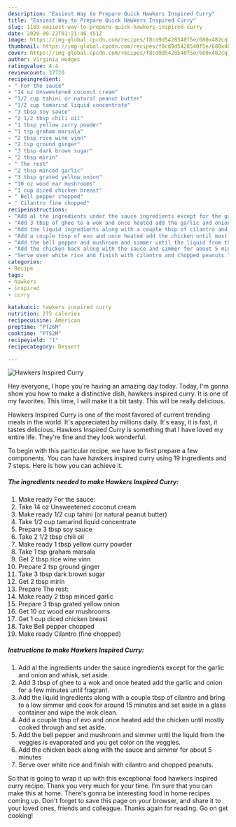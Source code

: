 ```yaml
---
description: "Easiest Way to Prepare Quick Hawkers Inspired Curry"
title: "Easiest Way to Prepare Quick Hawkers Inspired Curry"
slug: 1183-easiest-way-to-prepare-quick-hawkers-inspired-curry
date: 2020-09-22T01:21:46.451Z
image: https://img-global.cpcdn.com/recipes/f8cd9d5428540f5e/680x482cq70/hawkers-inspired-curry-recipe-main-photo.jpg
thumbnail: https://img-global.cpcdn.com/recipes/f8cd9d5428540f5e/680x482cq70/hawkers-inspired-curry-recipe-main-photo.jpg
cover: https://img-global.cpcdn.com/recipes/f8cd9d5428540f5e/680x482cq70/hawkers-inspired-curry-recipe-main-photo.jpg
author: Virginia Hodges
ratingvalue: 4.4
reviewcount: 37720
recipeingredient:
- " For the sauce"
- "14 oz Unsweetened coconut cream"
- "1/2 cup tahini or natural peanut butter"
- "1/2 cup tamarind liquid concentrate"
- "3 tbsp soy sauce"
- "2 1/2 tbsp chili oil"
- "1 tbsp yellow curry powder"
- "1 tsp graham marsala"
- "2 tbsp rice wine vinn"
- "2 tsp ground ginger"
- "3 tbsp dark brown sugar"
- "2 tbsp mirin"
- " The rest"
- "2 tbsp minced garlic"
- "3 tbsp grated yellow onion"
- "10 oz wood ear mushrooms"
- "1 cup diced chicken breast"
- " Bell pepper chopped"
- " Cilantro fine chopped"
recipeinstructions:
- "Add al the ingredients under the sauce ingredients except for the garlic and onion and whisk, set aside."
- "Add 3 tbsp of ghee to a wok and once heated add the garlic and onion for a few minutes until fragrant."
- "Add the liquid ingredients along with a couple tbsp of cilantro and bring to a low simmer and cook for around 15 minutes and set aside in a glass container and wipe the wok clean."
- "Add a couple tbsp of evo and once heated add the chicken until mostly cooked through and set aside."
- "Add the bell pepper and mushroom and simmer until the liquid from the veggies is evaporated and you get color on the veggies."
- "Add the chicken back along with the sauce and simmer for about 5 minutes"
- "Serve over white rice and finish with cilantro and chopped peanuts."
categories:
- Recipe
tags:
- hawkers
- inspired
- curry

katakunci: hawkers inspired curry 
nutrition: 275 calories
recipecuisine: American
preptime: "PT26M"
cooktime: "PT52M"
recipeyield: "1"
recipecategory: Dessert

---
```



![Hawkers Inspired Curry](https://img-global.cpcdn.com/recipes/f8cd9d5428540f5e/680x482cq70/hawkers-inspired-curry-recipe-main-photo.jpg)

Hey everyone, I hope you're having an amazing day today. Today, I'm gonna show you how to make a distinctive dish, hawkers inspired curry. It is one of my favorites. This time, I will make it a bit tasty. This will be really delicious.

Hawkers Inspired Curry is one of the most favored of current trending meals in the world. It's appreciated by millions daily. It's easy, it is fast, it tastes delicious. Hawkers Inspired Curry is something that I have loved my entire life. They're fine and they look wonderful.




To begin with this particular recipe, we have to first prepare a few components. You can have hawkers inspired curry using 19 ingredients and 7 steps. Here is how you can achieve it.

<!--inarticleads1-->

##### The ingredients needed to make Hawkers Inspired Curry:

1. Make ready  For the sauce:
1. Take 14 oz Unsweetened coconut cream
1. Make ready 1/2 cup tahini (or natural peanut butter)
1. Take 1/2 cup tamarind liquid concentrate
1. Prepare 3 tbsp soy sauce
1. Take 2 1/2 tbsp chili oil
1. Make ready 1 tbsp yellow curry powder
1. Take 1 tsp graham marsala
1. Get 2 tbsp rice wine vinn
1. Prepare 2 tsp ground ginger
1. Take 3 tbsp dark brown sugar
1. Get 2 tbsp mirin
1. Prepare  The rest:
1. Make ready 2 tbsp minced garlic
1. Prepare 3 tbsp grated yellow onion
1. Get 10 oz wood ear mushrooms
1. Get 1 cup diced chicken breast
1. Take  Bell pepper chopped
1. Make ready  Cilantro (fine chopped)




<!--inarticleads2-->

##### Instructions to make Hawkers Inspired Curry:

1. Add al the ingredients under the sauce ingredients except for the garlic and onion and whisk, set aside.
1. Add 3 tbsp of ghee to a wok and once heated add the garlic and onion for a few minutes until fragrant.
1. Add the liquid ingredients along with a couple tbsp of cilantro and bring to a low simmer and cook for around 15 minutes and set aside in a glass container and wipe the wok clean.
1. Add a couple tbsp of evo and once heated add the chicken until mostly cooked through and set aside.
1. Add the bell pepper and mushroom and simmer until the liquid from the veggies is evaporated and you get color on the veggies.
1. Add the chicken back along with the sauce and simmer for about 5 minutes
1. Serve over white rice and finish with cilantro and chopped peanuts.




So that is going to wrap it up with this exceptional food hawkers inspired curry recipe. Thank you very much for your time. I'm sure that you can make this at home. There's gonna be interesting food in home recipes coming up. Don't forget to save this page on your browser, and share it to your loved ones, friends and colleague. Thanks again for reading. Go on get cooking!

